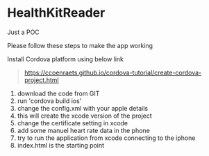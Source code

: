 # HealthKitReader
Just a POC

Please follow these steps to make the app working

Install Cordova platform using below link

> https://ccoenraets.github.io/cordova-tutorial/create-cordova-project.html


 1. download the code from GIT
 2. run 'cordova build ios'
 3. change the config.xml with your apple details
 4. this will create the xcode version of the project
 5. change the certificate setting in xcode
 6. add some manuel heart rate data in the phone
 7. try to run the application from xcode connecting to the iphone 
 8. index.html is the starting point
